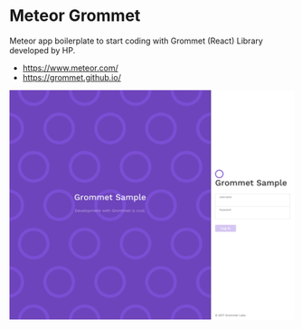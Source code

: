 # Meteor Grommet

Meteor app boilerplate to start coding with Grommet (React) Library developed by HP.

- https://www.meteor.com/
- https://grommet.github.io/

![screenshot](screenshot.png)
